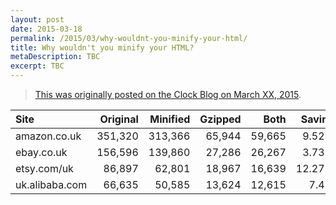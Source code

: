 ```yaml
---
layout: post
date: 2015-03-18
permalink: /2015/03/why-wouldnt-you-minify-your-html/
title: Why wouldn't you minify your HTML?
metaDescription: TBC
excerpt: TBC
---
```

> [This was originally posted on the Clock Blog on March XX, 2015](http://www.clock.co.uk/blog/TBC/).

<table>
  <thead>
    <tr>
      <th align="left">Site</th>
      <th align="right">Original</th>
      <th align="right">Minified</th>
      <th align="right">Gzipped</th>
      <th align="right">Both</th>
      <th align="right">Saving</th>
    </tr>
  </thead>
  <tbody>
    <tr>
      <td>amazon.co.uk</td>
      <td align="right">351,320</td>
      <td align="right">313,366</td>
      <td align="right">65,944</td>
      <td align="right">59,665</td>
      <td align="right">9.52%</td>
    </tr>
    <tr>
      <td>ebay.co.uk</td>
      <td align="right">156,596</td>
      <td align="right">139,860</td>
      <td align="right">27,286</td>
      <td align="right">26,267</td>
      <td align="right">3.73%</td>
    </tr>
    <tr>
      <td>etsy.com/uk</td>
      <td align="right">86,897</td>
      <td align="right">62,801</td>
      <td align="right">18,967</td>
      <td align="right">16,639</td>
      <td align="right">12.27%</td>
    </tr>
    <tr>
      <td>uk.alibaba.com</td>
      <td align="right">66,635</td>
      <td align="right">50,585</td>
      <td align="right">13,624</td>
      <td align="right">12,615</td>
      <td align="right">7.4%</td>
    </tr>
  </tbody>
</table>
